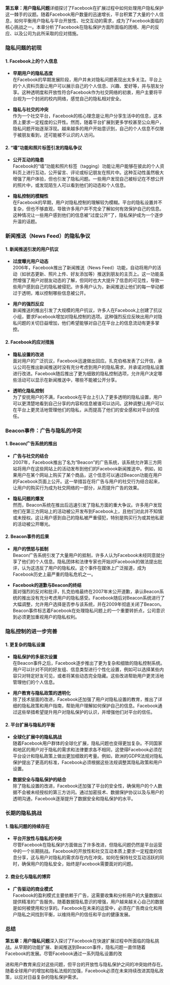 **第五章：用户隐私问题**详细探讨了Facebook在扩展过程中如何处理用户隐私保护这一棘手的议题。随着Facebook用户数量的迅速增长，平台积累了大量的个人信息，如何平衡用户隐私与平台开放性、社交互动的需求，成为了Facebook面临的核心挑战之一。本章分析了Facebook在隐私保护方面所面临的困境、用户的反应、以及公司为此所采取的应对措施。

### 隐私问题的初现

#### 1. **Facebook上的个人信息**
- **早期用户的隐私态度**  
  在Facebook的早期发展阶段，用户并未对隐私问题表现出太多关注。平台上的个人资料页面让用户可以展示自己的个人信息、兴趣、爱好等，并与朋友分享。这种透明度和开放性符合Facebook作为社交网络的初衷，用户主要将平台视为一个封闭的校内网络，感觉自己的隐私相对安全。

- **隐私与社交的冲突**  
  作为一个社交平台，Facebook的核心理念是让用户分享生活中的信息，这本质上要求一定程度的公开性。然而，随着平台扩展到更多学校甚至公众用户，隐私问题开始逐渐浮现。越来越多的用户开始意识到，自己的个人信息不仅限于被朋友看到，还可能被不认识的人访问。

#### 2. **“墙”功能和照片标签引发的隐私争议**
- **公开互动的隐患**  
  Facebook的“墙”功能和照片标签（tagging）功能让用户能够在彼此的个人资料页上进行互动，公开留言、评论或标记朋友在照片中。这种互动性虽然极大增强了用户体验，但也引发了隐私问题。一些用户发现自己被标记在不想公开的照片中，或发现陌生人可以看到他们的动态和个人信息。

- **隐私控制的模糊性**  
  在Facebook的早期，用户对隐私控制的理解较为模糊。平台的隐私设置并不复杂，但也不够直观，导致许多用户并不完全了解如何有效保护自己的信息。这种情况让一些用户感到他们的信息被“过度公开”了，隐私保护成为一个逐步升温的话题。

### 新闻推送（News Feed）的隐私争议

#### 1. **新闻推送引发的用户抗议**
- **过度曝光用户动态**  
  2006年，Facebook推出了新闻推送（News Feed）功能，自动将用户的活动（如状态更新、照片上传、好友添加等）推送到朋友的主页上。这一功能虽然增强了用户对朋友动态的了解，但同时也大大提升了信息的可见性，导致一些用户感到自己的隐私被侵犯。许多用户认为，新闻推送让他们的每一举动都过于透明，难以控制哪些信息被公开。

- **用户的强烈反应**  
  新闻推送的推出引发了大规模的用户抗议，许多人在Facebook上创建了抗议小组，要求Facebook增加对隐私控制的选项。这种强烈反应反映出用户对隐私问题的关切日益增加，他们希望能够对自己在平台上的信息流动有更多掌控。

#### 2. **Facebook的应对措施**
- **隐私设置的改进**  
  面对用户的广泛抗议，Facebook迅速做出回应。扎克伯格发表了公开信，承认公司在推出新闻推送时没有充分考虑到用户的隐私需求，并承诺对隐私设置进行改进。Facebook随后推出了更为细致的隐私控制选项，允许用户决定哪些活动可以显示在新闻推送中，哪些不能被公开分享。

- **透明化隐私控制**  
  为了安抚用户的不满，Facebook在平台上引入了更多透明的隐私设置，用户可以更清楚地看到自己分享的内容和信息被谁可以访问。这种调整让用户可以在平台上更灵活地管理他们的隐私，从而提高了他们的安全感和对平台的信任。

### Beacon事件：广告与隐私的冲突

#### 1. **Beacon广告系统的推出**
- **广告与社交的结合**  
  2007年，Facebook推出了名为“Beacon”的广告系统，该系统允许第三方网站将用户在这些网站上的活动发布到他们的Facebook新闻推送中。例如，如果用户在某个网站上购买了某个商品，这个信息可以通过Beacon功能在用户的Facebook页面上公开。这一举措旨在将广告与用户的社交行为结合起来，让用户的购买行为成为社交网络的一部分，从而提升广告的效果。

- **隐私问题的爆发**  
  然而，Beacon系统在推出后迅速引发了隐私方面的重大争议。许多用户发现他们在第三方网站上的活动被公开发布到Facebook上，且他们对此并不知情或未授权。这让用户感到自己的隐私被严重侵犯，特别是购买行为或其他私密的活动被公开曝光。

#### 2. **Beacon事件的后果**
- **用户的愤怒与抵制**  
  Beacon广告系统引发了大量用户的抵制，许多人认为Facebook未经同意就分享了他们的个人信息。隐私团体和法律专家也开始对Facebook的做法提出批评，认为这违反了用户的隐私权。这个事件在媒体上广泛报道，成为Facebook历史上最严重的隐私危机之一。

- **Facebook的道歉与Beacon的终结**  
  面对强烈的反对和批评，扎克伯格最终在2007年末公开道歉，承认Beacon系统的推出没有充分考虑用户的隐私感受。Facebook随后对Beacon系统进行了大幅调整，允许用户选择是否参与该系统，并在2009年彻底关闭了Beacon。Beacon事件标志着Facebook在处理隐私问题上的一个重要转折点，公司意识到必须更加重视用户的隐私权利。

### 隐私控制的进一步完善

#### 1. **更复杂的隐私设置**
- **隐私保护的多层次设置**  
  在Beacon事件之后，Facebook逐步推出了更为复杂和细致的隐私控制系统。用户可以针对不同的好友组、信息类型进行个性化设置，例如可以选择某些内容只对特定好友可见，或者将某些动态完全隐藏。这些改进帮助用户更灵活地管理他们的个人信息。

- **用户教育与隐私政策的透明化**  
  除了技术层面的改进，Facebook还加强了用户对隐私设置的教育，推出了详细的隐私政策和用户指南，帮助用户理解如何保护自己的信息。Facebook通过这些举措希望提升用户对隐私保护的认识，并增强他们对平台的信任。

#### 2. **平台扩展与隐私的平衡**
- **全球化扩展中的隐私挑战**  
  随着Facebook用户群体的全球化扩展，隐私问题也变得更加复杂。不同国家和地区的用户对于隐私的需求和法律要求各不相同，这使得Facebook必须在平台设计和隐私政策上做出更加细致的考量。例如，欧洲的GDPR法规对隐私保护提出了更高的标准，Facebook必须根据这些法规调整其隐私政策和用户设置。

- **数据安全与隐私保护的结合**  
  除了隐私设置的改进，Facebook还加强了平台的安全性，确保用户的个人数据不会被未经授权的第三方访问。通过加密技术、数据保护协议以及与用户的透明沟通，Facebook逐渐提升了数据安全和隐私保护的水平。

### 长期的隐私挑战

#### 1. **隐私问题的持续存在**
- **平台开放性与隐私的冲突**  
  尽管Facebook在隐私保护方面做出了许多改进，但隐私问题仍然是平台运营中的一个长期挑战。Facebook的开放性和社交互动本质上要求一定程度的信息分享，这与用户对隐私的需求存在内在冲突。如何在保持社交互动活跃的同时，确保用户的隐私安全，始终是Facebook需要面对的问题。

#### 2. **商业化与隐私的博弈**
- **广告驱动的商业模式**  
  Facebook的盈利模式主要依赖于广告，这需要收集和分析用户的大量数据以提供精准的广告服务。随着数据隐私意识的增强，用户越来越关心自己的数据是如何被使用和分享的。Facebook在未来的运营中，必须在广告商业化和用户隐私之间找到平衡，以维持用户的信任和平台的健康发展。

### 总结
**第五章：用户隐私问题**深入探讨了Facebook在快速扩展过程中所面临的隐私挑战。从早期的功能扩展、新闻推送到Beacon事件，隐私问题一直伴随着Facebook的发展。尽管Facebook通过一系列隐私设置的改

进和用户教育来应对这些问题，但平台的开放性与隐私保护之间的冲突始终存在。随着全球用户的增加和隐私法规的加强，Facebook必须在未来持续改进其隐私政策，以应对日益复杂的隐私保护需求。